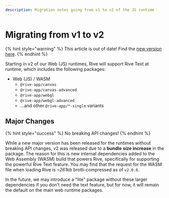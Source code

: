 ```yaml
---
description: Migration notes going from v1 to v2 of the JS runtime
---
```


# Migrating from v1 to v2

{% hint style="warning" %}
This article is out of date! Find the [new version here](https://rive.app/community/doc/migrating-from-v1-to-v2/doc9zpmqx6dg).
{% endhint %}

Starting in v2 of our Web (JS) runtimes, Rive will support Rive Text at runtime, which includes the following packages:

* Web (JS) / WASM
  * `@rive-app/canvas`
  * `@rive-app/canvas-advanced`
  * `@rive-app/webgl`
  * `@rive-app/webgl-advanced`
  * ...and other `@rive-app/*-single` variants

## Major Changes

{% hint style="success" %}
No breaking API changes!
{% endhint %}

While a new major version has been released for the runtimes without breaking API changes, v2 was released due to a **bundle** **size increase** in the package. The reason for this is new internal dependencies added to the Web Assembly (WASM) build that powers Rive, specifically for supporting the powerful Rive Text feature. You may find that the request for the WASM file when loading Rive is _\~261kb_ brotli-compressed as of `v2.0.0`.

In the future, we may introduce a "lite" package without these larger dependencies if you don't need the text feature, but for now, it will remain the default on the main web runtime packages.
